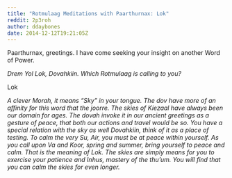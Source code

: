 ```yaml
---
title: "Rotmulaag Meditations with Paarthurnax: Lok"
reddit: 2p3roh
author: ddaybones
date: 2014-12-12T19:21:05Z
---
```


Paarthurnax, greetings. I have come seeking your insight on another Word of Power.

*Drem Yol Lok, Dovahkiin. Which Rotmulaag is calling to you?*

Lok

*A clever Morah, it means “Sky” in your tongue. The dov have more of an affinity for this word that the joorre. The skies of Kiezaal have always been our domain for ages. The dovah invoke it in our ancient greetings as a gesture of peace, that both our actions and travel would be so. You have a special relation with the sky as well Dovahkiin, think of it as a place of testing. To calm the very Su, Air, you must be at peace within yourself. As you call upon Va and Koor, spring and summer, bring yourself to peace and calm. That is the meaning of Lok. The skies are simply means for you to exercise your patience and Inhus, mastery of the thu’um. You will find that you can calm the skies for even longer.*
